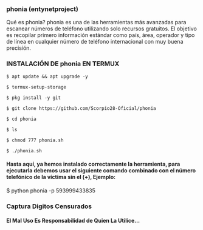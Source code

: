 ### phonia (entynetproject)

Qué es phonia?
phonia es una de las herramientas más avanzadas para escanear números de teléfono utilizando solo recursos gratuitos. El objetivo es recopilar primero información estándar como país, área, operador y tipo de línea en cualquier número de teléfono internacional con muy buena precisión.

### INSTALACIÓN DE phonia EN TERMUX

```
$ apt update && apt upgrade -y

$ termux-setup-storage

$ pkg install -y git

$ git clone https://github.com/Scorpio28-Oficial/phonia

$ cd phonia

$ ls

$ chmod 777 phonia.sh

$ ./phonia.sh
```

#### Hasta aquí, ya hemos instalado correctamente la herramienta, para ejecutarla debemos usar el siguiente comando combinado con el número telefónico de la víctima sin el (+), Ejemplo:

$ python phonia -p 593999433835

### Captura Digitos Censurados

#### El Mal Uso Es Responsabilidad de Quien La Utilice...
